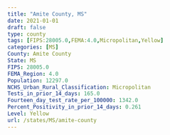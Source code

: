 ```yaml
---
title: "Amite County, MS"
date: 2021-01-01
draft: false
type: county
tags: [FIPS:28005.0,FEMA:4.0,Micropolitan,Yellow]
categories: [MS]
County: Amite County
State: MS
FIPS: 28005.0
FEMA_Region: 4.0
Population: 12297.0
NCHS_Urban_Rural_Classification: Micropolitan
Tests_in_prior_14_days: 165.0
Fourteen_day_test_rate_per_100000: 1342.0
Percent_Positivity_in_prior_14_days: 0.261
Level: Yellow
url: /states/MS/amite-county
---
```



